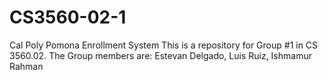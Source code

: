 # CS3560-02-1
Cal Poly Pomona Enrollment System
This is a repository for Group #1 in CS 3560.02. The Group members are: Estevan Delgado, Luis Ruiz, Ishmamur Rahman
